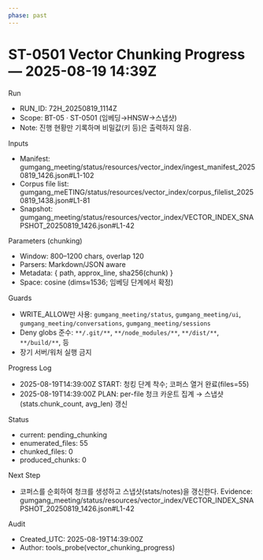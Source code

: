 ```yaml
---
phase: past
---
```


# ST-0501 Vector Chunking Progress — 2025-08-19 14:39Z

Run
- RUN_ID: 72H_20250819_1114Z
- Scope: BT-05 · ST-0501 (임베딩→HNSW→스냅샷)
- Note: 진행 현황만 기록하며 비밀값(키 등)은 출력하지 않음.

Inputs
- Manifest: gumgang_meeting/status/resources/vector_index/ingest_manifest_20250819_1426.json#L1-102
- Corpus file list: gumgang_meETING/status/resources/vector_index/corpus_filelist_20250819_1438.json#L1-81
- Snapshot: gumgang_meeting/status/resources/vector_index/VECTOR_INDEX_SNAPSHOT_20250819_1426.json#L1-42

Parameters (chunking)
- Window: 800–1200 chars, overlap 120
- Parsers: Markdown/JSON aware
- Metadata: { path, approx_line, sha256(chunk) }
- Space: cosine (dims≈1536; 임베딩 단계에서 확정)

Guards
- WRITE_ALLOW만 사용: `gumgang_meeting/status`, `gumgang_meeting/ui`, `gumgang_meeting/conversations`, `gumgang_meeting/sessions`
- Deny globs 준수: `**/.git/**`, `**/node_modules/**`, `**/dist/**`, `**/build/**`, 등
- 장기 서버/워처 실행 금지

Progress Log
- 2025-08-19T14:39:00Z START: 청킹 단계 착수; 코퍼스 열거 완료(files=55)
- 2025-08-19T14:39:00Z PLAN: per-file 청크 카운트 집계 → 스냅샷(stats.chunk_count, avg_len) 갱신

Status
- current: pending_chunking
- enumerated_files: 55
- chunked_files: 0
- produced_chunks: 0

Next Step
- 코퍼스를 순회하여 청크를 생성하고 스냅샷(stats/notes)을 갱신한다.
Evidence: gumgang_meeting/status/resources/vector_index/VECTOR_INDEX_SNAPSHOT_20250819_1426.json#L1-42

Audit
- Created_UTC: 2025-08-19T14:39:00Z
- Author: tools_probe(vector_chunking_progress)